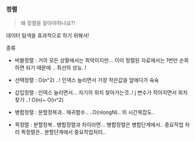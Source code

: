 ### 정렬

>왜 정렬을 알아야하나요?!

데이터 탐색을 효과적으로 하기 위해서!

종류

- 버블정렬 : 거의 모든 상황에서는 최악이지만... 이미 정렬된 자료에서는 1번만 순회하면 되기 때문에 .. 최선의 성능..!

- 선택정렬 : O(n^2) ..! 인덱스 늘리면서 가장 작은값을 앞에다가 슉슉

- 삽입정렬 : 인덱스 늘리면서... 자기의 위치 찾아가는것..! j 변수가 작아지면서 위치 찾기 ..! O(n)~ O(n^2)

- 병합정렬 : 분할정복과.. 재귀함수.. ..O(nlongN).. 의 시간복잡도..

- 퀵정렬 : 분할정복.. 병합정렬과 차이라면... 병합정렬은 병합단계에서.. 중요작업 처리 퀵정렬은.. 분할단계에서 중요작업처리..
